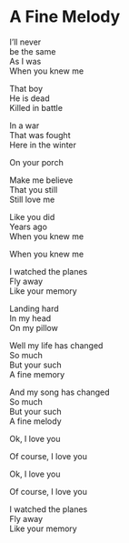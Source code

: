 # A Fine Melody

I’ll never  
be the same  
As I was  
When you knew me  

  
That boy  
He is dead  
Killed in battle  

In a war  
That was fought  
Here in the winter  

On your porch  

  
Make me believe  
That you still  
Still love me  

Like you did  
Years ago  
When you knew me  

When you knew me  

  
I watched the planes  
Fly away  
Like your memory  

Landing hard  
In my head  
On my pillow  

  
Well my life has changed  
So much  
But your such  
A fine memory  

And my song has changed  
So much  
But your such  
A fine melody

  
Ok, I love you  

Of course, I love you  

Ok, I love you  

Of course, I love you  

  
I watched the planes  
Fly away  
Like your memory
